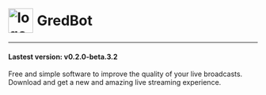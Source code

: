 # <div style="display: flex; align-items: center; gap: 8px"><img src="https://raw.githubusercontent.com/CoMFliP/gred-bot/logo.ico" alt="logo" width="50"/> GredBot </div> 
___

#### Lastest version: v0.2.0-beta.3.2
Free and simple software to improve the quality of your live broadcasts. Download and get a new and amazing live streaming experience.